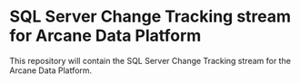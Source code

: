 # SQL Server Change Tracking stream for Arcane Data Platform

This repository will contain the SQL Server Change Tracking stream for the Arcane Data Platform.
